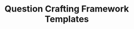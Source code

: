 ---
title: Question Crafting Framework Templates
redirect_to: https://miro.com/welcomeonboard/QlBFR0tsbXd6UFBYRGFkRklhejI2OE1UaWdaNXhodDV0YWtRSjg2OWFGeTJueVJ0WVd4dkQxZXlWWTFkNlRLRHwzNDU4NzY0NTc3NDAyNzg5NjE3fDI=?share_link_id=561783598068
redirect_from: 
  - /QuestionCraftingFrameworks
  - /questioncraftingframeworks
---